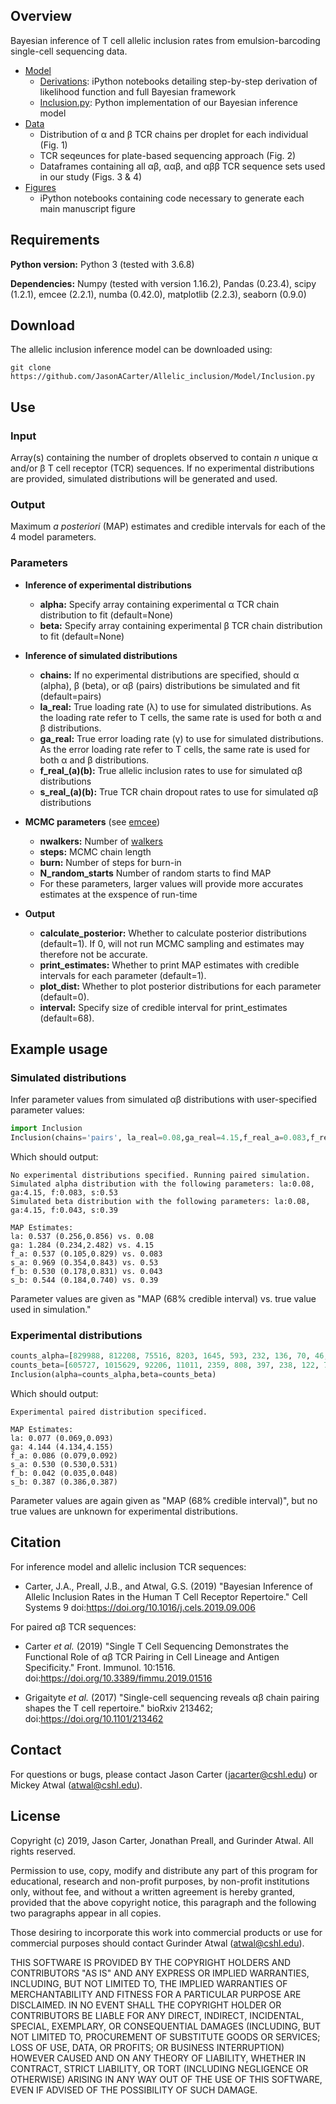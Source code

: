 ## Overview

Bayesian inference of T cell allelic inclusion rates from emulsion-barcoding single-cell sequencing data. 

* [Model](https://github.com/JasonACarter/Allelic_inclusion/Model)
  * [Derivations](https://github.com/JasonACarter/Allelic_inclusion/Model/Derivations): iPython notebooks detailing step-by-step derivation of likelihood function and full Bayesian framework
  * [Inclusion.py](https://github.com/JasonACarter/Allelic_inclusion/Model/Inclusion.py): Python implementation of our Bayesian inference model
* [Data](https://github.com/JasonACarter/Allelic_inclusion/Data)
  * Distribution of α and β TCR chains per droplet for each individual (Fig. 1)
  * TCR seqeunces for plate-based sequencing approach (Fig. 2)
  * Dataframes containing all αβ, ααβ, and αββ TCR sequence sets used in our study (Figs. 3 & 4)
* [Figures](https://github.com/JasonACarter/Allelic_inclusion/Figures)
  * iPython notebooks containing code necessary to generate each main manuscript figure
    
## Requirements
**Python version:** Python 3 (tested with 3.6.8)

**Dependencies:** Numpy (tested with version 1.16.2), Pandas (0.23.4), scipy (1.2.1), emcee (2.2.1), numba (0.42.0), matplotlib (2.2.3), seaborn (0.9.0)


## Download

The allelic inclusion inference model can be downloaded using:

```git clone https://github.com/JasonACarter/Allelic_inclusion/Model/Inclusion.py```

## Use 

### Input
Array(s) containing the number of droplets observed to contain *n* unique α and/or β T cell receptor (TCR) sequences. If no experimental distributions are provided, simulated distributions will be generated and used. 

### Output

Maximum *a posteriori* (MAP) estimates and credible intervals for each of the 4 model parameters. 

### Parameters

* **Inference of experimental distributions**
  * **alpha:** Specify array containing experimental α TCR chain distribution to fit (default=None)
  * **beta:** Specify array containing experimental β TCR chain distribution to fit (default=None)
  
* **Inference of simulated distributions**
  * **chains:** If no experimental distributions are specified, should α (alpha), β (beta), or αβ (pairs) distributions be simulated and fit (default=pairs)
  * **la_real:** True loading rate (λ) to use for simulated distributions. As the loading rate refer to T cells, the same rate is used for both α and β distributions. 
  * **ga_real:** True error loading rate (γ) to use for simulated distributions. As the error loading rate refer to T cells, the same rate is used for both α and β distributions. 
  * **f_real_(a)(b):** True allelic inclusion rates to use for simulated αβ distributions
  * **s_real_(a)(b):** True TCR chain dropout rates to use for simulated αβ distributions

* **MCMC parameters** (see [emcee](https://emcee.readthedocs.io/en/stable/))
  * **nwalkers:** Number of [walkers](https://emcee.readthedocs.io/en/stable/user/faq/#what-are-walkers)
  * **steps:** MCMC chain length
  * **burn:** Number of steps for burn-in
  * **N_random_starts** Number of random starts to find MAP
  * For these parameters, larger values will provide more accurates estimates at the exspence of run-time
  
 * **Output**  
    * **calculate_posterior:** Whether to calculate posterior distributions (default=1). If 0, will not run MCMC sampling and estimates may therefore not be accurate.  
    * **print_estimates:** Whether to print MAP estimates with credible intervals for each parameter (default=1).
    * **plot_dist:** Whether to plot posterior distributions for each parameter (default=0).
    * **interval:** Specify size of credible interval for print_estimates (default=68).
 
## Example usage 

### Simulated distributions

Infer parameter values from simulated αβ distributions with user-specified parameter values: 
```Python
import Inclusion
Inclusion(chains='pairs', la_real=0.08,ga_real=4.15,f_real_a=0.083,f_real_b=0.043,s_real_a=0.53,s_real_b=0.39)
```
Which should output: 

```
No experimental distributions specified. Running paired simulation. 
Simulated alpha distribution with the following parameters: la:0.08, ga:4.15, f:0.083, s:0.53 
Simulated beta distribution with the following parameters: la:0.08, ga:4.15, f:0.043, s:0.39 

MAP Estimates:
la: 0.537 (0.256,0.856) vs. 0.08
ga: 1.284 (0.234,2.482) vs. 4.15
f_a: 0.537 (0.105,0.829) vs. 0.083
s_a: 0.969 (0.354,0.843) vs. 0.53
f_b: 0.530 (0.178,0.831) vs. 0.043
s_b: 0.544 (0.184,0.740) vs. 0.39
```
Parameter values are given as "MAP (68% credible interval) vs. true value used in simulation."

### Experimental distributions

```Python
counts_alpha=[829988, 812208, 75516, 8203, 1645, 593, 232, 136, 70, 46, 24, 12]
counts_beta=[605727, 1015629, 92206, 11011, 2359, 808, 397, 238, 122, 76, 55, 25]
Inclusion(alpha=counts_alpha,beta=counts_beta)
```

Which should output: 

```
Experimental paired distribution specificed. 

MAP Estimates:
la: 0.077 (0.069,0.093)
ga: 4.144 (4.134,4.155)
f_a: 0.086 (0.079,0.092)
s_a: 0.530 (0.530,0.531)
f_b: 0.042 (0.035,0.048)
s_b: 0.387 (0.386,0.387)
```
Parameter values are again given as "MAP (68% credible interval)", but no true values are unknown for experimental distributions. 

## Citation

For inference model and allelic inclusion TCR sequences:

* Carter, J.A., Preall, J.B., and Atwal, G.S. (2019) "Bayesian Inference of Allelic Inclusion Rates in the Human T Cell Receptor Repertoire." Cell Systems 9 doi:https://doi.org/10.1016/j.cels.2019.09.006

For paired αβ TCR sequences: 

* Carter *et al.* (2019) "Single T Cell Sequencing Demonstrates the Functional Role of αβ TCR Pairing in Cell Lineage and Antigen Specificity." Front. Immunol. 10:1516. doi:https://doi.org/10.3389/fimmu.2019.01516

* Grigaityte *et al.* (2017) "Single-cell sequencing reveals αβ chain pairing shapes the T cell repertoire." bioRxiv 213462; doi:https://doi.org/10.1101/213462

## Contact

For questions or bugs, please contact Jason Carter (jacarter@cshl.edu) or Mickey Atwal (atwal@cshl.edu). 

## License

Copyright (c) 2019, Jason Carter, Jonathan Preall, and Gurinder Atwal. 
All rights reserved.

Permission to use, copy, modify and distribute any part of this program for educational, research and non-profit purposes, by non-profit institutions only, without fee, and without a written agreement is hereby granted, provided that the above copyright notice, this paragraph and the following two paragraphs appear in all copies.

Those desiring to incorporate this work into commercial products or use for commercial purposes should contact Gurinder Atwal (atwal@cshl.edu). 

THIS SOFTWARE IS PROVIDED BY THE COPYRIGHT HOLDERS AND CONTRIBUTORS "AS IS"
AND ANY EXPRESS OR IMPLIED WARRANTIES, INCLUDING, BUT NOT LIMITED TO, THE
IMPLIED WARRANTIES OF MERCHANTABILITY AND FITNESS FOR A PARTICULAR PURPOSE ARE
DISCLAIMED. IN NO EVENT SHALL THE COPYRIGHT HOLDER OR CONTRIBUTORS BE LIABLE
FOR ANY DIRECT, INDIRECT, INCIDENTAL, SPECIAL, EXEMPLARY, OR CONSEQUENTIAL
DAMAGES (INCLUDING, BUT NOT LIMITED TO, PROCUREMENT OF SUBSTITUTE GOODS OR
SERVICES; LOSS OF USE, DATA, OR PROFITS; OR BUSINESS INTERRUPTION) HOWEVER
CAUSED AND ON ANY THEORY OF LIABILITY, WHETHER IN CONTRACT, STRICT LIABILITY,
OR TORT (INCLUDING NEGLIGENCE OR OTHERWISE) ARISING IN ANY WAY OUT OF THE USE
OF THIS SOFTWARE, EVEN IF ADVISED OF THE POSSIBILITY OF SUCH DAMAGE.

